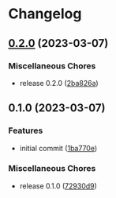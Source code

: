 # Changelog

## [0.2.0](https://github.com/AnthonyPorthouse/mc-scripts/compare/v0.1.0...v0.2.0) (2023-03-07)


### Miscellaneous Chores

* release 0.2.0 ([2ba826a](https://github.com/AnthonyPorthouse/mc-scripts/commit/2ba826a55a03d764711cdb6d0c47fe575f9265b3))

## 0.1.0 (2023-03-07)


### Features

* initial commit ([1ba770e](https://github.com/AnthonyPorthouse/mc-scripts/commit/1ba770e2290cb58570c6d5ee6144679ed15c572c))


### Miscellaneous Chores

* release 0.1.0 ([72930d9](https://github.com/AnthonyPorthouse/mc-scripts/commit/72930d9341b7aebe3e18075b021c8ce6c011d2ec))
